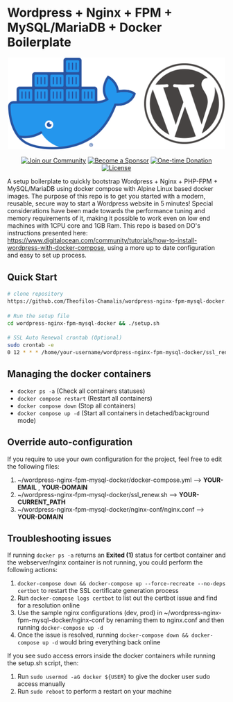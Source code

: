 # Wordpress + Nginx + FPM + MySQL/MariaDB + Docker Boilerplate

<p align="center">
    <img src="docker-wordpress.png" alt="Docker Wordpress" width="500">
<p>

<p align="center">
    <a href="https://github.com/Theofilos-Chamalis/wordpress-nginx-fpm-mysql-docker/discussions"><img src="https://img.shields.io/badge/Join_the-Community-7b16ff.svg?style=for-the-badge" alt="Join our Community"></a>
    <a href="https://github.com/users/Theofilos-Chamalis/sponsorship"><img src="https://img.shields.io/badge/Become_a-Sponsor-cc4195.svg?style=for-the-badge" alt="Become a Sponsor"></a>
    <a href="https://www.paypal.com/paypalme/TChamalis"><img src="https://img.shields.io/badge/Make_a-Donation-006bb6.svg?style=for-the-badge" alt="One-time Donation"></a>
    <br>
    <a href="https://github.com/Theofilos-Chamalis/wordpress-nginx-fpm-mysql-docker/blob/main/LICENSE"><img src="https://img.shields.io/github/license/PHLAK/docker-mumble?style=flat-square" alt="License"></a>
</p>

A setup boilerplate to quickly bootstrap Wordpress + Nginx + PHP-FPM + MySQL/MariaDB using docker compose with Alpine Linux based docker images. The purpose of this repo is to get you started with a modern, reusable, secure way to start a Wordpress website in 5 minutes! Special considerations have been made towards the performance tuning and memory requirements of it, making it possible to work even on low end machines with 1CPU core and 1GB Ram. This repo is based on DO's instructions presented here: https://www.digitalocean.com/community/tutorials/how-to-install-wordpress-with-docker-compose, using a more up to date configuration and easy to set up process.

## Quick Start

```bash
# clone repository
https://github.com/Theofilos-Chamalis/wordpress-nginx-fpm-mysql-docker.git

# Run the setup file
cd wordpress-nginx-fpm-mysql-docker && ./setup.sh

# SSL Auto Renewal crontab (Optional)
sudo crontab -e
0 12 * * * /home/your-username/wordpress-nginx-fpm-mysql-docker/ssl_renew.sh >> /var/log/cron.log 2>&1
```

## Managing the docker containers

- `docker ps -a` (Check all containers statuses)
- `docker compose restart` (Restart all containers)
- `docker compose down` (Stop all containers)
- `docker compose up -d` (Start all containers in detached/background mode)

## Override auto-configuration

If you require to use your own configuration for the project, feel free to edit the following files:

1. ~/wordpress-nginx-fpm-mysql-docker/docker-compose.yml --> <b>YOUR-EMAIL</b> , <b>YOUR-DOMAIN</b>
2. ~/wordpress-nginx-fpm-mysql-docker/ssl_renew.sh --> <b>YOUR-CURRENT_PATH</b>
3. ~/wordpress-nginx-fpm-mysql-docker/nginx-conf/nginx.conf --> <b>YOUR-DOMAIN</b>

## Troubleshooting issues

If running `docker ps -a` returns an **Exited (1)** status for certbot container and the webserver/nginx container is
not running, you could perform the following actions:

1. `docker-compose down && docker-compose up --force-recreate --no-deps certbot` to restart the SSL certificate
   generation process
2. Run `docker-compose logs certbot` to list out the certbot issue and find for a resolution online
3. Use the sample nginx configurations (dev, prod) in  ~/wordpress-nginx-fpm-mysql-docker/nginx-conf by renaming them to
   nginx.conf and then running `docker-compose up -d`
4. Once the issue is resolved, running `docker-compose down && docker-compose up -d` would bring everything back online

If you see sudo access errors inside the docker containers while running the setup.sh script, then:

1. Run `sudo usermod -aG docker ${USER}` to give the docker user sudo access manually
2. Run `sudo reboot` to perform a restart on your machine
